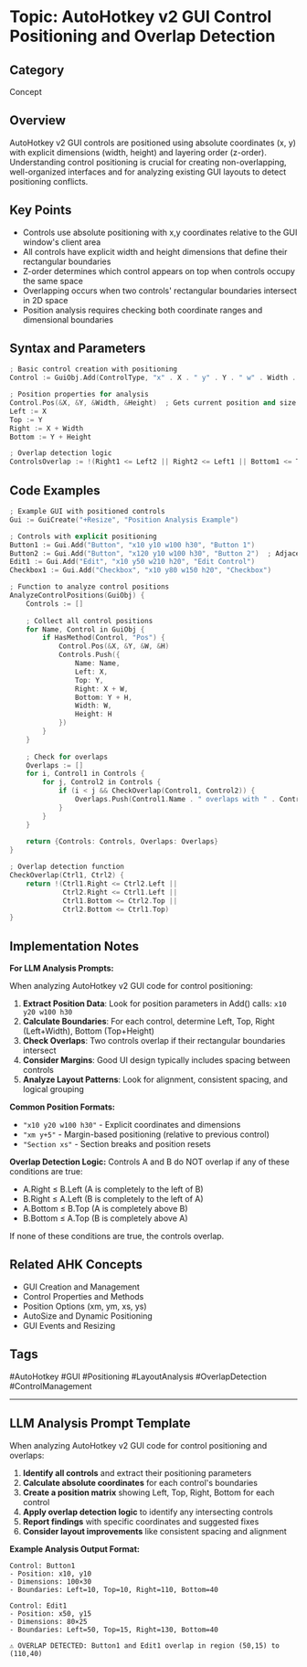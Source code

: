 # Topic: AutoHotkey v2 GUI Control Positioning and Overlap Detection

## Category

Concept

## Overview

AutoHotkey v2 GUI controls are positioned using absolute coordinates (x, y) with explicit dimensions (width, height) and layering order (z-order). Understanding control positioning is crucial for creating non-overlapping, well-organized interfaces and for analyzing existing GUI layouts to detect positioning conflicts.

## Key Points

- Controls use absolute positioning with x,y coordinates relative to the GUI window's client area
- All controls have explicit width and height dimensions that define their rectangular boundaries
- Z-order determines which control appears on top when controls occupy the same space
- Overlapping occurs when two controls' rectangular boundaries intersect in 2D space
- Position analysis requires checking both coordinate ranges and dimensional boundaries

## Syntax and Parameters

```cpp
; Basic control creation with positioning
Control := GuiObj.Add(ControlType, "x" . X . " y" . Y . " w" . Width . " h" . Height, Text)

; Position properties for analysis
Control.Pos(&X, &Y, &Width, &Height)  ; Gets current position and size
Left := X
Top := Y  
Right := X + Width
Bottom := Y + Height

; Overlap detection logic
ControlsOverlap := !(Right1 <= Left2 || Right2 <= Left1 || Bottom1 <= Top2 || Bottom2 <= Top1)
```

## Code Examples

```cpp
; Example GUI with positioned controls
Gui := GuiCreate("+Resize", "Position Analysis Example")

; Controls with explicit positioning
Button1 := Gui.Add("Button", "x10 y10 w100 h30", "Button 1")
Button2 := Gui.Add("Button", "x120 y10 w100 h30", "Button 2")  ; Adjacent
Edit1 := Gui.Add("Edit", "x10 y50 w210 h20", "Edit Control")
Checkbox1 := Gui.Add("Checkbox", "x10 y80 w150 h20", "Checkbox")

; Function to analyze control positions
AnalyzeControlPositions(GuiObj) {
    Controls := []
    
    ; Collect all control positions
    for Name, Control in GuiObj {
        if HasMethod(Control, "Pos") {
            Control.Pos(&X, &Y, &W, &H)
            Controls.Push({
                Name: Name,
                Left: X,
                Top: Y,
                Right: X + W,
                Bottom: Y + H,
                Width: W,
                Height: H
            })
        }
    }
    
    ; Check for overlaps
    Overlaps := []
    for i, Control1 in Controls {
        for j, Control2 in Controls {
            if (i < j && CheckOverlap(Control1, Control2)) {
                Overlaps.Push(Control1.Name . " overlaps with " . Control2.Name)
            }
        }
    }
    
    return {Controls: Controls, Overlaps: Overlaps}
}

; Overlap detection function
CheckOverlap(Ctrl1, Ctrl2) {
    return !(Ctrl1.Right <= Ctrl2.Left || 
             Ctrl2.Right <= Ctrl1.Left || 
             Ctrl1.Bottom <= Ctrl2.Top || 
             Ctrl2.Bottom <= Ctrl1.Top)
}
```

## Implementation Notes

**For LLM Analysis Prompts:**

When analyzing AutoHotkey v2 GUI code for control positioning:

1. **Extract Position Data**: Look for position parameters in Add() calls: `x10 y20 w100 h30`
2. **Calculate Boundaries**: For each control, determine Left, Top, Right (Left+Width), Bottom (Top+Height)
3. **Check Overlaps**: Two controls overlap if their rectangular boundaries intersect
4. **Consider Margins**: Good UI design typically includes spacing between controls
5. **Analyze Layout Patterns**: Look for alignment, consistent spacing, and logical grouping

**Common Position Formats:**
- `"x10 y20 w100 h30"` - Explicit coordinates and dimensions
- `"xm y+5"` - Margin-based positioning (relative to previous control)
- `"Section xs"` - Section breaks and position resets

**Overlap Detection Logic:**
Controls A and B do NOT overlap if any of these conditions are true:
- A.Right ≤ B.Left (A is completely to the left of B)
- B.Right ≤ A.Left (B is completely to the left of A)  
- A.Bottom ≤ B.Top (A is completely above B)
- B.Bottom ≤ A.Top (B is completely above A)

If none of these conditions are true, the controls overlap.

## Related AHK Concepts

- GUI Creation and Management
- Control Properties and Methods
- Position Options (xm, ym, xs, ys)
- AutoSize and Dynamic Positioning
- GUI Events and Resizing

## Tags

#AutoHotkey #GUI #Positioning #LayoutAnalysis #OverlapDetection #ControlManagement

---

## LLM Analysis Prompt Template

When analyzing AutoHotkey v2 GUI code for control positioning and overlaps:

1. **Identify all controls** and extract their positioning parameters
2. **Calculate absolute coordinates** for each control's boundaries
3. **Create a position matrix** showing Left, Top, Right, Bottom for each control
4. **Apply overlap detection logic** to identify any intersecting controls
5. **Report findings** with specific coordinates and suggested fixes
6. **Consider layout improvements** like consistent spacing and alignment

**Example Analysis Output Format:**
```
Control: Button1
- Position: x10, y10
- Dimensions: 100×30
- Boundaries: Left=10, Top=10, Right=110, Bottom=40

Control: Edit1  
- Position: x50, y15
- Dimensions: 80×25
- Boundaries: Left=50, Top=15, Right=130, Bottom=40

⚠️ OVERLAP DETECTED: Button1 and Edit1 overlap in region (50,15) to (110,40)
```